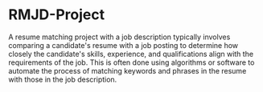 # RMJD-Project
A resume matching project with a job description typically involves comparing a candidate's resume with a job posting to determine how closely the candidate's skills, experience, and qualifications align with the requirements of the job.
This is often done using algorithms or software to automate the process of matching keywords and phrases in the resume with those in the job description.
